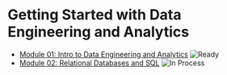 # Getting Started with Data Engineering and Analytics
- [Module 01: Intro to Data Engineering and Analytics](https://github.com/KTurau/DataLearn/tree/main/Module01) ![Ready](https://img.shields.io/badge/-ready-green)
- [Module 02: Relational Databases and SQL](https://github.com/KTurau/DataLearn/tree/main/Module02) ![In Process](https://img.shields.io/badge/-in%20process-yellow)

